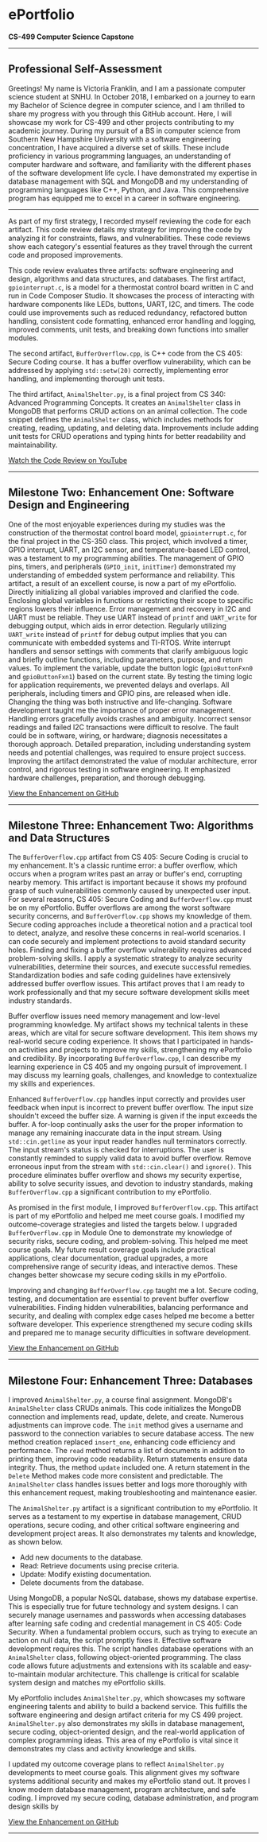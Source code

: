 # **ePortfolio**
**CS-499 Computer Science Capstone**

---

## **Professional Self-Assessment**

Greetings! My name is Victoria Franklin, and I am a passionate computer science student at SNHU. In October 2018, I embarked on a journey to earn my Bachelor of Science degree in computer science, and I am thrilled to share my progress with you through this GitHub account. Here, I will showcase my work for CS-499 and other projects contributing to my academic journey. During my pursuit of a BS in computer science from Southern New Hampshire University with a software engineering concentration, I have acquired a diverse set of skills. These include proficiency in various programming languages, an understanding of computer hardware and software, and familiarity with the different phases of the software development life 
cycle. I have demonstrated my expertise in database management with SQL and MongoDB and my understanding of programming languages like C++, Python, and Java. This comprehensive program has equipped me to excel in a career in software engineering.

---


As part of my first strategy, I recorded myself reviewing the code for each artifact. This code review details my strategy for improving the code by analyzing it for constraints, flaws, and vulnerabilities. These code reviews show each category's essential features as they travel through the current code and proposed improvements.

This code review evaluates three artifacts: software engineering and design, algorithms and data structures, and databases. The first artifact, `gpiointerrupt.c`, is a model for a thermostat control board written in C and run in Code Composer Studio. It showcases the process of interacting with hardware components like LEDs, buttons, UART, I2C, and timers. The code could use improvements such as reduced redundancy, refactored button handling, consistent code formatting, enhanced error handling and logging, improved comments, unit tests, and breaking down functions into smaller modules.

The second artifact, `BufferOverflow.cpp`, is C++ code from the CS 405: Secure Coding course. It has a buffer overflow vulnerability, which can be addressed by applying `std::setw(20)` correctly, implementing error handling, and implementing thorough unit tests.

The third artifact, `AnimalShelter.py`, is a final project from CS 340: Advanced Programming Concepts. It creates an `AnimalShelter` class in MongoDB that performs CRUD actions on an animal collection. The code snippet defines the `AnimalShelter` class, which includes methods for creating, reading, updating, and deleting data. Improvements include adding unit tests for CRUD operations and typing hints for better readability and maintainability.

[Watch the Code Review on YouTube](https://youtu.be/Yoavnz4OL_0)

---

## **Milestone Two: Enhancement One: Software Design and Engineering**

One of the most enjoyable experiences during my studies was the construction of the thermostat control board model, `gpiointerrupt.c`, for the final project in the CS-350 class. This project, which involved a timer, GPIO interrupt, UART, an I2C sensor, and temperature-based LED control, was a testament to my programming abilities. The management of GPIO pins, timers, and peripherals (`GPIO_init`, `initTimer`) demonstrated my understanding of embedded system performance and reliability. This artifact, a result of an excellent course, is now a part of my ePortfolio. Directly initializing all global variables improved and clarified the code. Enclosing global variables in functions or restricting their scope to specific regions lowers their influence. Error management and recovery in I2C and UART must be reliable. They use UART instead of `printf` and `UART_write` for debugging output, which aids in error detection. Regularly utilizing `UART_write` instead of `printf` for debug output implies that you can communicate with embedded systems and TI-RTOS. Write interrupt handlers and sensor settings with comments that clarify ambiguous logic and briefly outline functions, including parameters, purpose, and return values. To implement the variable, update the button logic (`gpioButtonFxn0` and `gpioButtonFxn1`) based on the current state. By testing the timing logic for application requirements, we prevented delays and overlaps. All peripherals, including timers and GPIO pins, are released when idle. Changing the thing was both instructive and life-changing. Software development taught me the importance of proper error management. Handling errors gracefully avoids crashes and ambiguity. Incorrect sensor readings and failed I2C transactions were difficult to resolve. The fault could be in software, wiring, or hardware; diagnosis necessitates a thorough approach. Detailed preparation, including understanding system needs and potential challenges, was required to ensure project success. Improving the artifact demonstrated the value of modular architecture, error control, and rigorous testing in software engineering. It emphasized hardware challenges, preparation, and thorough debugging.

[View the Enhancement on GitHub](https://github.com/victoria880/ePortfolio/tree/c8e6681eec701128079c95871363da27fce95a7c/CS%20499%20Milestone%20Two)

---

## **Milestone Three: Enhancement Two: Algorithms and Data Structures**

The `BufferOverflow.cpp` artifact from CS 405: Secure Coding is crucial to my enhancement. It's a classic runtime error: a buffer overflow, which occurs when a program writes past an array or buffer's end, corrupting nearby memory. This artifact is important because it shows my profound grasp of such vulnerabilities commonly caused by unexpected user input. For several reasons, CS 405: Secure Coding and `BufferOverflow.cpp` must be on my ePortfolio. Buffer overflows are among the worst software security concerns, and `BufferOverflow.cpp` shows my knowledge of them. Secure coding approaches include a theoretical notion and a practical tool to detect, analyze, and resolve these concerns in real-world scenarios. I can code securely and implement protections to avoid standard security holes. Finding and fixing a buffer overflow vulnerability requires advanced problem-solving skills. I apply a systematic strategy to analyze security vulnerabilities, determine their sources, and execute successful remedies. Standardization bodies and safe coding guidelines have extensively addressed buffer overflow issues. This artifact proves that I am ready to work professionally and that my secure software development skills meet industry standards.

Buffer overflow issues need memory management and low-level programming knowledge. My artifact shows my technical talents in these areas, which are vital for secure software development. This item shows my real-world secure coding experience. It shows that I participated in hands-on activities and projects to improve my skills, strengthening my ePortfolio and credibility. By incorporating `BufferOverflow.cpp`, I can describe my learning experience in CS 405 and my ongoing pursuit of improvement. I may discuss my learning goals, challenges, and knowledge to contextualize my skills and experiences.

Enhanced `BufferOverflow.cpp` handles input correctly and provides user feedback when input is incorrect to prevent buffer overflow. The input size shouldn't exceed the buffer size. A warning is given if the input exceeds the buffer. A for-loop continually asks the user for the proper information to manage any remaining inaccurate data in the input stream. Using `std::cin.getline` as your input reader handles null terminators correctly. The input stream's status is checked for interruptions. The user is constantly reminded to supply valid data to avoid buffer overflow. Remove erroneous input from the stream with `std::cin.clear()` and `ignore()`. This procedure eliminates buffer overflow and shows my security expertise, ability to solve security issues, and devotion to industry standards, making `BufferOverflow.cpp` a significant contribution to my ePortfolio.

As promised in the first module, I improved `BufferOverflow.cpp`. This artifact is part of my ePortfolio and helped me meet course goals. I modified my outcome-coverage strategies and listed the targets below. I upgraded `BufferOverflow.cpp` in Module One to demonstrate my knowledge of security risks, secure coding, and problem-solving. This helped me meet course goals. My future result coverage goals include practical applications, clear documentation, gradual upgrades, a more comprehensive range of security ideas, and interactive demos. These changes better showcase my secure coding skills in my ePortfolio.

Improving and changing `BufferOverflow.cpp` taught me a lot. Secure coding, testing, and documentation are essential to prevent buffer overflow vulnerabilities. Finding hidden vulnerabilities, balancing performance and security, and dealing with complex edge cases helped me become a better software developer. This experience strengthened my secure coding skills and prepared me to manage security difficulties in software development.

[View the Enhancement on GitHub](https://github.com/victoria880/ePortfolio/tree/31a0faacd976d911523b7f8f2ccdd224d23f679b/CS%20499%20Milestone%20Three)

---

## **Milestone Four: Enhancement Three: Databases**

I improved `AnimalShelter.py`, a course final assignment. MongoDB's `AnimalShelter` class CRUDs animals. This code initializes the MongoDB connection and implements read, update, delete, and create. Numerous adjustments can improve code. The `init` method gives a username and password to the connection variables to secure database access. The new method creation replaced `insert_one`, enhancing code efficiency and performance. The `read` method returns a list of documents in addition to printing them, improving code readability. Return statements ensure data integrity. Thus, the method `update` included one. A return statement in the `Delete` Method makes code more consistent and predictable. The `AnimalShelter` class handles issues better and logs more thoroughly with this enhancement request, making troubleshooting and maintenance easier.

The `AnimalShelter.py` artifact is a significant contribution to my ePortfolio. It serves as a testament to my expertise in database management, CRUD operations, secure coding, and other critical software engineering and development project areas. It also demonstrates my talents and knowledge, as shown below.

- Add new documents to the database.
- Read: Retrieve documents using precise criteria.
- Update: Modify existing documentation.
- Delete documents from the database.

Using MongoDB, a popular NoSQL database, shows my database expertise. This is especially true for future technology and system designs. I can securely manage usernames and passwords when accessing databases after learning safe coding and credential management in CS 405: Code Security. When a fundamental problem occurs, such as trying to execute an action on null data, the script promptly fixes it. Effective software development requires this. The script handles database operations with an `AnimalShelter` class, following object-oriented programming. The class code allows future adjustments and extensions with its scalable and easy-to-maintain modular architecture. This challenge is critical for scalable system design and matches my ePortfolio skills.

My ePortfolio includes `AnimalShelter.py`, which showcases my software engineering talents and ability to build a backend service. This fulfills the software engineering and design artifact criteria for my CS 499 project. `AnimalShelter.py` also demonstrates my skills in database management, secure coding, object-oriented design, and the real-world application of complex programming ideas. This area of my ePortfolio is vital since it demonstrates my class and activity knowledge and skills.

I updated my outcome coverage plans to reflect `AnimalShelter.py` developments to meet course goals. This alignment gives my software systems additional security and makes my ePortfolio stand out. It proves I know modern database management, program architecture, and safe coding. I improved my secure coding, database administration, and program design skills by

[View the Enhancement on GitHub](https://github.com/victoria880/ePortfolio/tree/31a0faacd976d911523b7f8f2ccdd224d23f679b/CS%20499%20Milestone%20Four)

---

